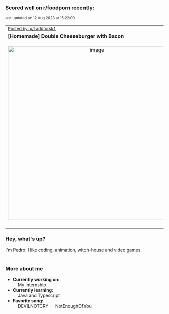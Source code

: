 ### Scored well on r/foodporn recently:

<p align="left"><sub>last updated at: 12 Aug 2023 at 15:22:00</sub></p>

|   |
| --- |
| <sub>[Posted by: u/Laddtorsk1][source]</sub> |
| **[Homemade] Double Cheeseburger with Bacon** | 
|<p align="center"> <img alt="image" src="https://i.redd.it/f5lhktg9bahb1.jpg" width="550" /> </p>|
|   |

### Hey, what's up?

I'm Pedro. I like coding, animation, witch-house and video games.<br><br>

### More about me
- **Currently working on:**  
&nbsp;&nbsp;&nbsp;&nbsp;My internship
- **Currently learning:**  
&nbsp;&nbsp;&nbsp;&nbsp;Java and Typescript
- **Favorite song:**  
&nbsp;&nbsp;&nbsp;&nbsp;DEVILNOTCRY — NotEnoughOfYou<br><br>

  



  
  
  
[linkedin]: https://linkedin.com/in/pedro-h-r-gomes-8a487b14a/
[gmail]: mailto:pilique11@gmail.com
[source]: https://reddit.com/r/FoodPorn/comments/15ncicv/homemade_double_cheeseburger_with_bacon/
[redditAPI]: https://www.reddit.com/dev/api/